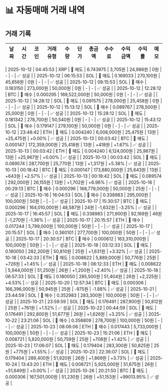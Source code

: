# 📊 자동매매 거래 내역

## 거래 기록

| 날짜 | 시간 | 코인 | 거래유형 | 수량 | 단가 | 총금액 | 수수료 | 수익금액 | 수익률 | 메모 |
|------|------|------|----------|------|------|--------|--------|----------|--------|------|

| 2025-10-12 | 04:45:53 | XRP | 🔴 매도 | 6.743975 | 3,705원 | 24,986원 | 0원 | - | - | ✅ 성공 |
| 2025-10-12 | 06:15:53 | SOL | 🔴 매도 | 0.169033 | 270,100원 | 45,656원 | 0원 | - | - | ✅ 성공 |
| 2025-10-12 | 08:15:53 | SOL | 🔵 매수 | 0.183150 | 273,000원 | 50,000원 | 0원 | - | - | ✅ 성공 |
| 2025-10-12 | 12:28:12 | BTC | 🔵 매수 | 0.000295 | 169,522,000원 | 50,000원 | 0원 | - | - | ✅ 성공 |
| 2025-10-12 | 14:28:12 | SOL | 🔴 매도 | 0.091575 | 278,000원 | 25,458원 | 0원 | - | - | ✅ 성공 |
| 2025-10-12 | 15:13:12 | SOL | 🔵 매수 | 0.089767 | 278,500원 | 25,000원 | 0원 | - | - | ✅ 성공 |
| 2025-10-12 | 15:28:12 | SOL | 🔴 매도 | 0.181342 | 278,700원 | 50,540원 | 0원 | - | - | ✅ 성공 |
| 2025-10-12 | 15:43:12 | SOL | 🔵 매수 | 0.179147 | 279,100원 | 50,000원 | 0원 | - | - | ✅ 성공 |
| 2025-10-12 | 23:48:42 | ETH | 🔴 매도 | 0.004240 | 6,008,000원 | 25,475원 | 13원 | +25,475원 | +0.00% | ✅ 성공 |
| 2025-10-13 | 00:03:42 | BTC | 🔴 매도 | 0.000147 | 172,359,000원 | 25,418원 | 13원 | +418원 | +1.67% | ✅ 성공 |
| 2025-10-13 | 00:03:42 | ETH | 🔴 매도 | 0.004240 | 6,124,000원 | 25,967원 | 13원 | +25,967원 | +0.00% | ✅ 성공 |
| 2025-10-13 | 00:03:42 | SOL | 🔴 매도 | 0.089574 | 287,700원 | 25,770원 | 13원 | +1,317원 | +5.38% | ✅ 성공 |
| 2025-10-13 | 00:18:42 | BTC | 🔴 매도 | 0.000147 | 173,880,000원 | 25,643원 | 13원 | +643원 | +2.57% | ✅ 성공 |
| 2025-10-13 | 00:18:42 | SOL | 🔴 매도 | 0.089574 | 292,000원 | 26,155원 | 13원 | +1,702원 | +6.96% | ✅ 성공 |
| 2025-10-16 | 00:29:13 | BTC | 🔵 매수 | 0.000296 | 168,779,000원 | 50,000원 | 25원 | - | - | ✅ 성공 |
| 2025-10-16 | 16:04:53 | SOL | 🔵 매수 | 0.338983 | 295,000원 | 100,000원 | 50원 | - | - | ✅ 성공 |
| 2025-10-17 | 15:30:57 | BTC | 🔴 매도 | 0.000296 | 164,010,000원 | 48,587원 | 24원 | -1,632원 | -3.25% | ✅ 성공 |
| 2025-10-17 | 16:45:57 | SOL | 🔴 매도 | 0.338983 | 271,900원 | 92,169원 | 46원 | -1,270원 | -1.36% | ✅ 성공 |
| 2025-10-17 | 20:15:57 | ETH | 🔵 매수 | 0.017244 | 5,799,000원 | 100,000원 | 50원 | - | - | ✅ 성공 |
| 2025-10-17 | 20:15:57 | SOL | 🔵 매수 | 0.360101 | 277,700원 | 100,000원 | 50원 | - | - | ✅ 성공 |
| 2025-10-17 | 20:30:57 | BTC | 🔵 매수 | 0.000612 | 163,310,000원 | 100,000원 | 50원 | - | - | ✅ 성공 |
| 2025-10-18 | 03:12:33 | SOL | 🔴 매도 | 0.180050 | 282,200원 | 50,810원 | 25원 | +1,631원 | +3.32% | ✅ 성공 |
| 2025-10-18 | 03:42:33 | ETH | 🔴 매도 | 0.008622 | 5,889,000원 | 50,776원 | 25원 | +726원 | +1.45% | ✅ 성공 |
| 2025-10-18 | 06:12:33 | ETH | 🔴 매도 | 0.008622 | 5,944,000원 | 51,250원 | 26원 | +1,200원 | +2.40% | ✅ 성공 |
| 2025-10-18 | 06:57:33 | SOL | 🔴 매도 | 0.180050 | 285,500원 | 51,404원 | 26원 | +2,225원 | +4.53% | ✅ 성공 |
| 2025-10-20 | 12:57:34 | BTC | 🔴 매도 | 0.000306 | 166,396,000원 | 50,945원 | 25원 | -975원 | -1.88% | ✅ 성공 |
| 2025-10-21 | 23:44:59 | SOL | 🔵 매수 | 0.352983 | 283,300원 | 100,000원 | 50원 | - | - | ✅ 성공 |
| 2025-10-21 | 23:59:59 | SOL | 🔴 매도 | 0.176491 | 287,900원 | 50,812원 | 25원 | +761원 | +1.52% | ✅ 성공 |
| 2025-10-22 | 00:44:59 | SOL | 🔴 매도 | 0.176491 | 292,800원 | 51,677원 | 26원 | +1,626원 | +3.25% | ✅ 성공 |
| 2025-10-22 | 23:21:06 | SOL | 🔵 매수 | 0.358809 | 278,700원 | 100,000원 | 50원 | - | - | ✅ 성공 |
| 2025-10-23 | 08:06:06 | ETH | 🔵 매수 | 0.017443 | 5,733,000원 | 100,000원 | 50원 | - | - | ✅ 성공 |
| 2025-10-23 | 15:21:06 | ETH | 🔴 매도 | 0.008721 | 5,820,000원 | 50,759원 | 25원 | +708원 | +1.42% | ✅ 성공 |
| 2025-10-23 | 17:06:07 | SOL | 🔴 매도 | 0.179404 | 283,300원 | 50,825원 | 25원 | +775원 | +1.55% | ✅ 성공 |
| 2025-10-23 | 22:36:07 | SOL | 🔴 매도 | 0.179404 | 289,400원 | 51,920원 | 26원 | +1,869원 | +3.73% | ✅ 성공 |
| 2025-10-24 | 13:43:20 | ETH | 🔴 매도 | 0.008721 | 5,925,000원 | 51,675원 | 26원 | +51,649원 | +0.00% | ✅ 성공 |
| 2025-10-26 | 20:21:50 | BTC | 🔴 매도 | 0.000306 | 167,501,000원 | 51,230원 | 26원 | +51,153원 | +99013.95% | ✅ 성공 |
